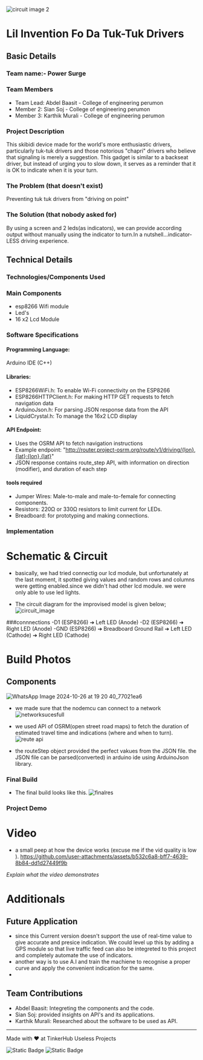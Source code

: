 ![circuit image 2](https://github.com/user-attachments/assets/fd6d9abf-606e-443a-8883-5e0a8a191040)

# Lil Invention Fo Da Tuk-Tuk Drivers


## Basic Details
### Team name:- Power Surge 


### Team Members
- Team Lead: Abdel Baasit - College of engineering perumon
- Member 2: Sian Soj - College of engineering perumon
- Member 3: Karthik Murali - College of engineering perumon

### Project Description
This skibidi device made for the world's more enthusiastic drivers, particularly tuk-tuk drivers and those notorious "chapri" drivers who believe that signaling is merely a suggestion. This gadget is similar to a backseat driver, but instead of urging you to slow down, it serves as a reminder that it is OK to indicate when it is your turn.

### The Problem (that doesn't exist)
Preventing tuk tuk drivers from "driving on point"

### The Solution (that nobody asked for)
By using a screen and 2 leds(as indicators), we can provide according output without manually using the indicator to turn.In a nutshell...indicator-LESS
driving experience.

## Technical Details
### Technologies/Components Used

### Main Components

- esp8266 Wifi module
- Led's 
- 16 x2 Lcd Module

### Software Specifications

#### Programming Language:
Arduino IDE (C++)
#### Libraries:
 - ESP8266WiFi.h: To enable Wi-Fi connectivity on the ESP8266
 - ESP8266HTTPClient.h: For making HTTP GET requests to fetch navigation data
 - ArduinoJson.h: For parsing JSON response data from the API
 - LiquidCrystal.h: To manage the 16x2 LCD display
#### API Endpoint:
   - Uses the OSRM API to fetch navigation instructions
   - Example endpoint: "http://router.project-osrm.org/route/v1/driving/{lon},{lat};{lon},{lat}"
   - JSON response contains route_step API, with information on direction (modifier), and duration of each step

 #### tools required

 - Jumper Wires: Male-to-male and male-to-female for connecting components.
 - Resistors: 220Ω or 330Ω resistors to limit current for LEDs.
 - Breadboard: for prototyping and making connections.
 

### Implementation


# Schematic & Circuit
 - basically, we had tried connectig our lcd module, but unfortunately at the last moment, it spotted giving values and random rows and columns were
 getting enabled.since we didn't had other lcd module. we were only able to use led lights.

 - The circuit diagram for the improvised model is given below;
 ![circuit_image](https://github.com/user-attachments/assets/81180dce-a6b6-460d-bc03-985733041f01)


###connnections
  -D1 (ESP8266) ➔ Left LED (Anode)
  -D2 (ESP8266) ➔ Right LED (Anode)
  -GND (ESP8266) ➔ Breadboard Ground Rail ➔ Left LED (Cathode) ➔ Right LED (Cathode)

# Build Photos
## Components
 ![WhatsApp Image 2024-10-26 at 19 20 40_77021ea6](https://github.com/user-attachments/assets/88d65e63-2dfe-43ee-ba55-93d80ae42055)
 
 - we made sure that the nodemcu can connect to a network
 ![networksucesfull](https://github.com/user-attachments/assets/57995716-56cc-454f-a444-562ace29b7fd)

- we used API of OSRM(open street road maps) to fetch the duration of estimated travel time and indications (where and when to turn).
  ![reute api](https://github.com/user-attachments/assets/8ef23373-8bcc-4e44-8461-4d572ee7bb08)
- the routeStep object provided the perfect vakues from the JSON file. the JSON file can be parsed(converted) in arduino ide using ArduinoJson library.

### Final Build
- The final build looks like this.
  ![finalres](https://github.com/user-attachments/assets/aee920e9-2c6e-4800-8471-1918aa59eabc)

  

### Project Demo
# Video
- a small peep at how the device works (excuse me if the vid quality is low ).
https://github.com/user-attachments/assets/b532c6a8-bff7-4639-8b84-dd1d27449f9b


*Explain what the video demonstrates*

# Additionals
## Future Application
- since this Current version doesn't support the use of real-time value to give accurate and presice indication. We could level up this by adding a GPS module so that live traffic feed can also be integreted to this project and completely automate the use of indicators.
- another way is to use A.I and train the machiene to recognise a proper curve and apply the convenient indication for the same.
- 
## Team Contributions
- Abdel Baasit: Integreting the components and the code.
- Sian Soj: provided insights on API's and its applications.
- Karthik Murali: Researched about the software to be used as API.

---
Made with ❤️ at TinkerHub Useless Projects 

![Static Badge](https://img.shields.io/badge/TinkerHub-24?color=%23000000&link=https%3A%2F%2Fwww.tinkerhub.org%2F)
![Static Badge](https://img.shields.io/badge/UselessProject--24-24?link=https%3A%2F%2Fwww.tinkerhub.org%2Fevents%2FQ2Q1TQKX6Q%2FUseless%2520Projects)



